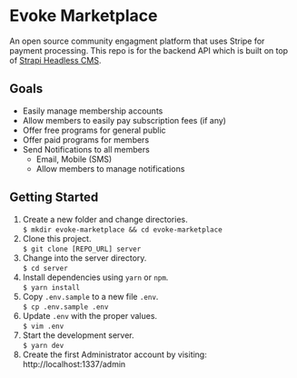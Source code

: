 # Evoke Marketplace

An open source community engagment platform that uses Stripe for payment processing. This repo is for the backend API which is built on top of [Strapi Headless CMS](https://strapi.io).

## Goals

- Easily manage membership accounts
- Allow members to easily pay subscription fees (if any)
- Offer free programs for general public
- Offer paid programs for members
- Send Notifications to all members
  - Email, Mobile (SMS)
  - Allow members to manage notifications

## Getting Started

1. Create a new folder and change directories.<br/>
   `$ mkdir evoke-marketplace && cd evoke-marketplace`
1. Clone this project.<br/>
   `$ git clone [REPO_URL] server`
1. Change into the server directory.<br/>
   `$ cd server`
1. Install dependencies using `yarn` or `npm`.<br/>
   `$ yarn install`
1. Copy `.env.sample` to a new file `.env`.<br/>
   `$ cp .env.sample .env`
1. Update `.env` with the proper values.<br/>
   `$ vim .env`
1. Start the development server.<br/>
   `$ yarn dev`
1. Create the first Administrator account by visiting:<br/> http://localhost:1337/admin
